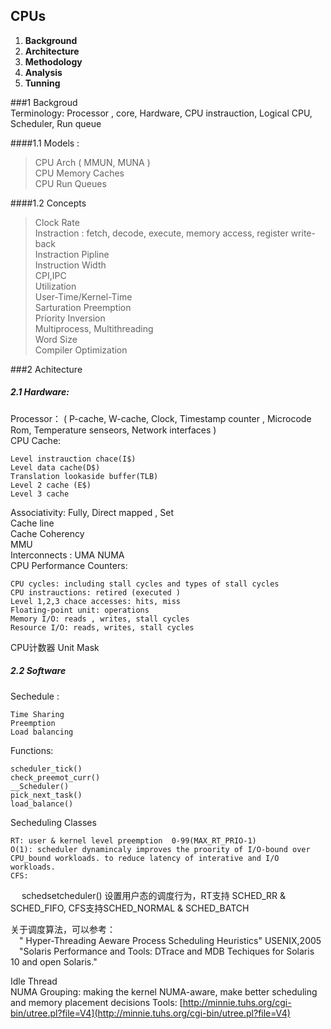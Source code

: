 CPUs
---
1.	**Background**  
2.	**Architecture**  
3.	**Methodology**  
4.	**Analysis**  
5.	**Tunning**
    
       
###1	 Backgroud    
	Terminology: Processor , core, Hardware, CPU instrauction, Logical CPU, Scheduler, Run queue  
	
####1.1  Models :   
>	CPU Arch ( MMUN, MUNA )  
>	CPU Memory Caches  
>	CPU Run Queues  

####1.2	Concepts  
>	Clock Rate   
>	Instraction : fetch, decode, execute, memory access, register write-back  
>	Instraction Pipline   
>	Instruction Width  
>	CPI,IPC  
>	Utilization  
>	User-Time/Kernel-Time  
>	Sarturation 
>	Preemption  
>	Priority Inversion  
>	Multiprocess, Multithreading  
>	Word Size  
>	Compiler Optimization  


###2 Achitecture  
##### 2.1 Hardware:
 Processor：  ( P-cache, W-cache, Clock, Timestamp counter , Microcode Rom, Temperature senseors, Network interfaces )  
	CPU Cache:  

	Level instrauction chace(I$)     
	Level data cache(D$)    
	Translation lookaside buffer(TLB)   
	Level 2 cache (E$)   
	Level 3 cache  


Associativity:  Fully, Direct mapped , Set  
Cache line  
Cache Coherency   
MMU    
Interconnects : UMA  NUMA   
	   CPU Performance Counters:  

	CPU cycles: including stall cycles and types of stall cycles   
	CPU instrauctions: retired (executed )   
	Level 1,2,3 chace accesses: hits, miss   
	Floating-point unit: operations    
	Memory I/O: reads , writes, stall cycles   
	Resource I/O: reads, writes, stall cycles   

 
 CPU计数器  Unit Mask  

##### 2.2 Software
Sechedule :  
  
	Time Sharing
	Preemption   
	Load balancing  
Functions:  
       
    scheduler_tick()
    check_preemot_curr()
    __Scheduler()
    pick_next_task()
    load_balance()
 
Secheduling Classes

    RT: user & kernel level preemption  0-99(MAX_RT_PRIO-1)
	O(1): scheduler dynamincaly improves the proority of I/O-bound over CPU_bound workloads. to reduce latency of interative and I/O workloads.
	CFS:   

&emsp; schedsetcheduler() 设置用户态的调度行为，RT支持 SCHED_RR & SCHED_FIFO, CFS支持SCHED_NORMAL & SCHED_BATCH  
    
  关于调度算法，可以参考：  
&emsp;" Hyper-Threading Aeware Process Scheduling Heuristics" USENIX,2005   
&emsp;"Solaris Performance and Tools: DTrace and MDB Techiques for Solaris 10 and open Solaris."

Idle Thread   
NUMA Grouping:  making the kernel NUMA-aware, make better scheduling and
memory placement decisions
Tools:  [http://minnie.tuhs.org/cgi-bin/utree.pl?file=V4](http://minnie.tuhs.org/cgi-bin/utree.pl?file=V4)

&emsp;
